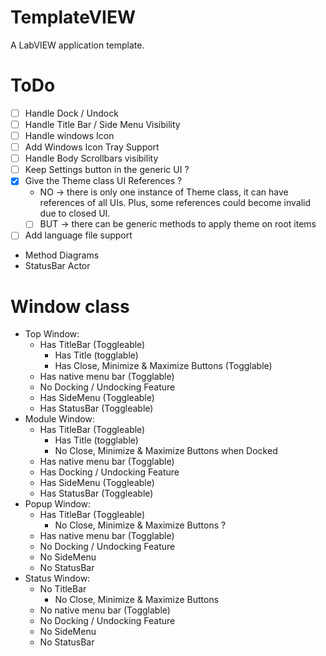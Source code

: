 # TemplateVIEW
A LabVIEW application template.

# ToDo
- [ ] Handle Dock / Undock
- [ ] Handle Title Bar / Side Menu Visibility
- [ ] Handle windows Icon
- [ ] Add Windows Icon Tray Support
- [ ] Handle Body Scrollbars visibility
- [ ] Keep Settings button in the generic UI ?
- [x] Give the Theme class UI References ?
  - NO -> there is only one instance of Theme class, it can have references of all UIs. Plus, some references could become invalid due to closed UI.
  - [ ] BUT -> there can be generic methods to apply theme on root items
- [ ] Add language file support
- Method Diagrams
- StatusBar Actor

# Window class
- Top Window:
  - Has TitleBar (Toggleable)
    - Has Title (togglable)
    - Has Close, Minimize & Maximize Buttons (Togglable)
  - Has native menu bar (Togglable)
  - No Docking / Undocking Feature
  - Has SideMenu (Toggleable)
  - Has StatusBar (Toggleable)
- Module Window:
  - Has TitleBar (Toggleable)
    - Has Title (togglable)
    - No Close, Minimize & Maximize Buttons when Docked
  - Has native menu bar (Togglable)
  - Has Docking / Undocking Feature
  - Has SideMenu (Toggleable)
  - Has StatusBar (Toggleable)
- Popup Window:
  - Has TitleBar (Toggleable)
    - No Close, Minimize & Maximize Buttons ?
  - Has native menu bar (Togglable)
  - No Docking / Undocking Feature
  - No SideMenu
  - No StatusBar
- Status Window:
  - No TitleBar
    - No Close, Minimize & Maximize Buttons
  - No native menu bar (Togglable)
  - No Docking / Undocking Feature
  - No SideMenu
  - No StatusBar
